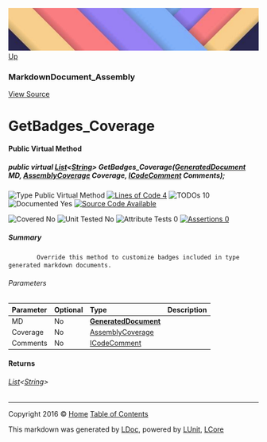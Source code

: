 ![](../Content/LDoc-banner-small.png "")
[Up](MarkdownDocument_Assembly.md)

### MarkdownDocument_Assembly
[View Source](../Markdown/Generators/MarkdownDocument_Assembly.cs)

# GetBadges_Coverage

#### Public Virtual Method

##### public virtual <a href="https://msdn.microsoft.com/en-us/library/6sh2ey19.aspx" alt="" target="_blank">List</a>&lt;<a href="https://msdn.microsoft.com/en-us/library/system.string.aspx" alt="">String</a>&gt; GetBadges_Coverage(<strong><a href="GeneratedDocument.md" alt="">GeneratedDocument</a></strong> MD, <a href="https://github.com/CodeSingularity/LUnit/blob/master/LUnit/docs/AssemblyCoverage.md" alt="">AssemblyCoverage</a> Coverage, <a href="https://www.google.com/#q=C%23+LCore.Interfaces.ICodeComment" alt="Search for 'LCore.Interfaces.ICodeComment'" target="_blank">ICodeComment</a> Comments);

![Type Public Virtual Method](http://b.repl.ca/v1/Type-Public%20Virtual%20Method-blue.png "") [![Lines of Code 4](http://b.repl.ca/v1/Lines%20of%20Code-4-blue.png "")](../Markdown/Generators/MarkdownDocument_Assembly.cs#L123) ![TODOs 10](http://b.repl.ca/v1/TODOs-10-yellow.png "")   ![Documented Yes](http://b.repl.ca/v1/Documented-Yes-brightgreen.png "") [![Source Code Available](http://b.repl.ca/v1/Source%20Code-Available-brightgreen.png "")](../Markdown/Generators/MarkdownDocument_Assembly.cs#L123)

![Covered No](http://b.repl.ca/v1/Covered-No-red.png "") ![Unit Tested No](http://b.repl.ca/v1/Unit%20Tested-No-lightgrey.png "") ![Attribute Tests 0](http://b.repl.ca/v1/Attribute%20Tests-0-lightgrey.png "") [![Assertions 0](http://b.repl.ca/v1/Assertions-0-lightgrey.png "")](../Markdown/Generators/MarkdownDocument_Assembly.cs)

##### Summary

            Override this method to customize badges included in type generated markdown documents.
            

###### Parameters

Parameter | Optional | Type | Description
:---  | :---  | :---  | :--- 
MD | No | **[GeneratedDocument](GeneratedDocument.md)** | 
Coverage | No | [AssemblyCoverage](https://github.com/CodeSingularity/LUnit/blob/master/LUnit/docs/AssemblyCoverage.md) | 
Comments | No | <a href="https://www.google.com/#q=C%23+LCore.Interfaces.ICodeComment" alt="Search for 'LCore.Interfaces.ICodeComment'" target="_blank">ICodeComment</a> | 


#### Returns

###### <a href="https://msdn.microsoft.com/en-us/library/6sh2ey19.aspx" alt="" target="_blank">List</a>&lt;[String](https://msdn.microsoft.com/en-us/library/system.string.aspx)&gt;



---

Copyright 2016 &copy; [Home](../../README.md) [Table of Contents](../../TableOfContents.md)

This markdown was generated by [LDoc](https://github.com/CodeSingularity/LDoc), powered by [LUnit](https://github.com/CodeSingularity/LUnit), [LCore](https://github.com/CodeSingularity/LCore)
